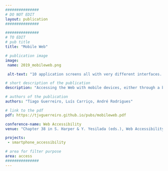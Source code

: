 ```yaml
---
###############
# DO NOT EDIT
layout: publication
###############

###############
# TO EDIT
# pub title
title: "Mobile Web"

# publication image
image:
 name: 2019_mobileweb.png

 alt-text: "10 application screens all with very different interfaces. Interfaces with grids, lists, keyboard, no interactive items, logins, tutorials and tables." # provide a short description for the image #a11y

# short description of the publication
description: "Accessing the Web with mobile devices, either through a browser or a native application, has become more than a perk; it is a need. Such relevance has increased the need to provide accessible mobile webpages. In this work, we focus our attention on the challenges of mobile devices for accessibility, and how those have been addressed in the development and evaluation of mobile interfaces and contents."

# authors of the publication
authors: "Tiago Guerreiro, Luís Carriço, André Rodrigues"

# link to the pdf
pdf: https://tjvguerreiro.github.io/pubs/mobileweb.pdf

conference-name: Web Accessibility
venue: "Chapter 38 in S. Harper & Y. Yesilada (eds.), Web Accessibility: A Foundation for Research (2nd ed.). London, England, Springer-Verlag."

projects:
 - smartphone_accessibility

# area for filter purpose
area: access
###############
---
```

